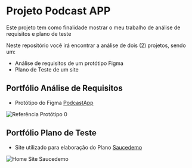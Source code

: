 # Projeto Podcast APP
Este projeto tem como finalidade mostrar o meu trabalho de análise de requisitos e plano de teste

Neste repositório você irá encontrar a análise de dois (2) projetos, sendo um:

- Análise de requisitos de um protótipo Figma
-  Plano de Teste de um site

## Portfólio Análise de Requisitos

- Protótipo do Figma [PodcastApp](https://www.figma.com/design/ECIzSfAWHcPJSi3HxkKdUr/PodcastAppChallenge?m=auto&t=WBSxPDFw8EJ0oCFy-1)
  
![Referência Protótipo](../portifolio-analise/podcastapp/img/ref_analise.png)
0
## Portfólio Plano de Teste

- Site utilizado para elaboração do Plano [Saucedemo](https://www.saucedemo.com/v1/)

![Home Site Saucedemo](../portifolio-analise/saucedemo/img/site_saucedemo.png)